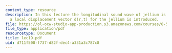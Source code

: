 ```yaml
---
content_type: resource
description: In this lecture the longitudinal sound wave of jellium is discussed and
  a local displacement vector d(r,t) for the jellium is introduced.
file: https://ol-ocw-studio-app-production.s3.amazonaws.com/courses/8-511-theory-of-solids-i-fall-2004/d711f508f737d82fdec4a331a3c787c8_lec19.pdf
file_type: application/pdf
resourcetype: Document
title: lec19.pdf
uid: d711f508-f737-d82f-dec4-a331a3c787c8
---
```

